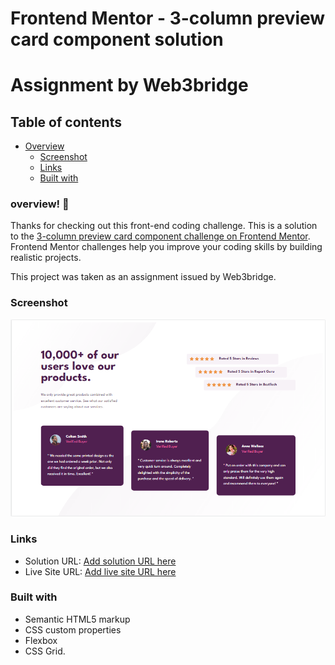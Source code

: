 # Frontend Mentor - 3-column preview card component solution
# Assignment by Web3bridge 

## Table of contents

- [Overview](#overview)
  - [Screenshot](#screenshot)
  - [Links](#links)
  - [Built with](#built-with)

### overview! 👋
Thanks for checking out this front-end coding challenge.
This is a solution to the [3-column preview card component challenge on Frontend Mentor](https://www.frontendmentor.io/challenges/3column-preview-card-component-pH92eAR2-). Frontend Mentor challenges help you improve your coding skills by building realistic projects. 

This project was taken as an assignment issued by Web3bridge.

### Screenshot

![Design previev for this project](./images/Capture.PNG)


### Links

- Solution URL: [Add solution URL here](https://github.com/Nonnyjoe/3-collumn-review-card)
- Live Site URL: [Add live site URL here](https://nonnyjoe.github.io/3-collumn-review-card/)

### Built with

- Semantic HTML5 markup
- CSS custom properties
- Flexbox
- CSS Grid.
